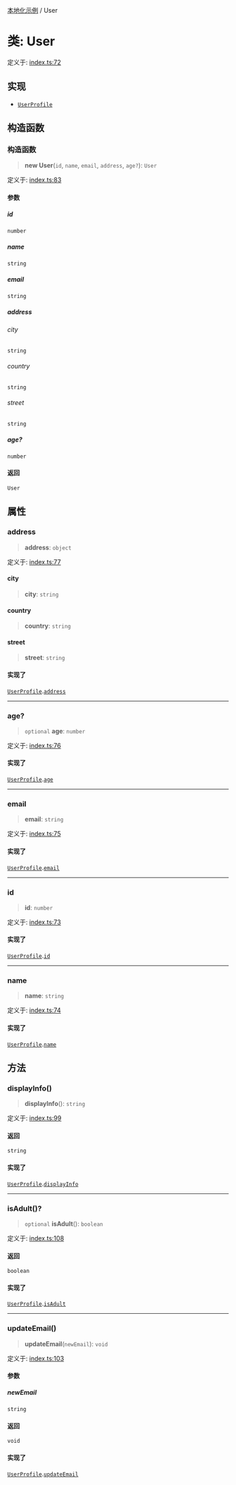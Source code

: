 [本地化示例](../README.md) / User

# 类: User

定义于: [index.ts:72](https://github.com/typedoc2md/typedoc-plugin-markdown-examples/blob/main/examples/localization/src/index.ts#L72)

## 实现

- [`UserProfile`](../interfaces/UserProfile.md)

## 构造函数

### 构造函数

> **new User**(`id`, `name`, `email`, `address`, `age?`): `User`

定义于: [index.ts:83](https://github.com/typedoc2md/typedoc-plugin-markdown-examples/blob/main/examples/localization/src/index.ts#L83)

#### 参数

##### id

`number`

##### name

`string`

##### email

`string`

##### address

###### city

`string`

###### country

`string`

###### street

`string`

##### age?

`number`

#### 返回

`User`

## 属性

### address

> **address**: `object`

定义于: [index.ts:77](https://github.com/typedoc2md/typedoc-plugin-markdown-examples/blob/main/examples/localization/src/index.ts#L77)

#### city

> **city**: `string`

#### country

> **country**: `string`

#### street

> **street**: `string`

#### 实现了

[`UserProfile`](../interfaces/UserProfile.md).[`address`](../interfaces/UserProfile.md#address)

***

### age?

> `optional` **age**: `number`

定义于: [index.ts:76](https://github.com/typedoc2md/typedoc-plugin-markdown-examples/blob/main/examples/localization/src/index.ts#L76)

#### 实现了

[`UserProfile`](../interfaces/UserProfile.md).[`age`](../interfaces/UserProfile.md#age)

***

### email

> **email**: `string`

定义于: [index.ts:75](https://github.com/typedoc2md/typedoc-plugin-markdown-examples/blob/main/examples/localization/src/index.ts#L75)

#### 实现了

[`UserProfile`](../interfaces/UserProfile.md).[`email`](../interfaces/UserProfile.md#email)

***

### id

> **id**: `number`

定义于: [index.ts:73](https://github.com/typedoc2md/typedoc-plugin-markdown-examples/blob/main/examples/localization/src/index.ts#L73)

#### 实现了

[`UserProfile`](../interfaces/UserProfile.md).[`id`](../interfaces/UserProfile.md#id)

***

### name

> **name**: `string`

定义于: [index.ts:74](https://github.com/typedoc2md/typedoc-plugin-markdown-examples/blob/main/examples/localization/src/index.ts#L74)

#### 实现了

[`UserProfile`](../interfaces/UserProfile.md).[`name`](../interfaces/UserProfile.md#name)

## 方法

### displayInfo()

> **displayInfo**(): `string`

定义于: [index.ts:99](https://github.com/typedoc2md/typedoc-plugin-markdown-examples/blob/main/examples/localization/src/index.ts#L99)

#### 返回

`string`

#### 实现了

[`UserProfile`](../interfaces/UserProfile.md).[`displayInfo`](../interfaces/UserProfile.md#displayinfo)

***

### isAdult()?

> `optional` **isAdult**(): `boolean`

定义于: [index.ts:108](https://github.com/typedoc2md/typedoc-plugin-markdown-examples/blob/main/examples/localization/src/index.ts#L108)

#### 返回

`boolean`

#### 实现了

[`UserProfile`](../interfaces/UserProfile.md).[`isAdult`](../interfaces/UserProfile.md#isadult)

***

### updateEmail()

> **updateEmail**(`newEmail`): `void`

定义于: [index.ts:103](https://github.com/typedoc2md/typedoc-plugin-markdown-examples/blob/main/examples/localization/src/index.ts#L103)

#### 参数

##### newEmail

`string`

#### 返回

`void`

#### 实现了

[`UserProfile`](../interfaces/UserProfile.md).[`updateEmail`](../interfaces/UserProfile.md#updateemail)
